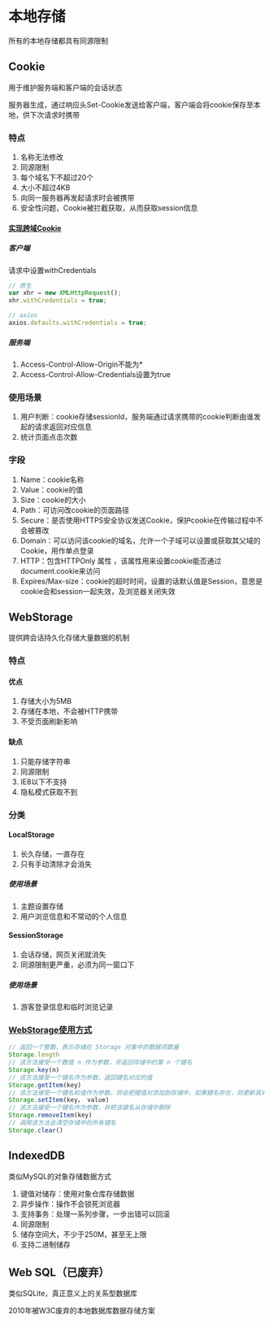 # 本地存储

所有的本地存储都具有同源限制

## Cookie

用于维护服务端和客户端的会话状态

服务器生成，通过响应头Set-Cookie发送给客户端，客户端会将cookie保存至本地，供下次请求时携带

### 特点

1. 名称无法修改
2. 同源限制
3. 每个域名下不超过20个
4. 大小不超过4KB
5. 向同一服务器再发起请求时会被携带
6. 安全性问题，Cookie被拦截获取，从而获取session信息

#### [实现跨域Cookie](https://developer.51cto.com/article/666576.html)

##### 客户端

请求中设置withCredentials

```js
// 原生
var xhr = new XMLHttpRequest();
xhr.withCredentials = true;

// axios
axios.defaults.withCredentials = true;
```

##### 服务端

1. Access-Control-Allow-Origin不能为*
2. Access-Control-Allow-Credentials设置为true

### 使用场景

1. 用户判断：cookie存储sessionId，服务端通过请求携带的cookie判断由谁发起的请求返回对应信息
2. 统计页面点击次数

### 字段

1. Name：cookie名称
2. Value：cookie的值
3. Size：cookie的大小
4. Path：可访问改cookie的页面路径
5. Secure：是否使用HTTPS安全协议发送Cookie，保护cookie在传输过程中不会被篡改
6. Domain：可以访问该cookie的域名，允许一个子域可以设置或获取其父域的 Cookie，用作单点登录
7. HTTP：包含HTTPOnly 属性 ，该属性用来设置cookie能否通过document.cookie来访问
8. Expires/Max-size：cookie的超时时间，设置的话默认值是Session，意思是cookie会和session一起失效，及浏览器关闭失效

## WebStorage

提供跨会话持久化存储大量数据的机制

### 特点

#### 优点

1. 存储大小为5MB
2. 存储在本地，不会被HTTP携带
3. 不受页面刷新影响

#### 缺点

1. 只能存储字符串
2. 同源限制
3. IE8以下不支持
4. 隐私模式获取不到

### 分类

#### LocalStorage

1. 长久存储，一直存在
2. 只有手动清除才会消失

##### 使用场景

1. 主题设置存储
2. 用户浏览信息和不常动的个人信息

#### SessionStorage

1. 会话存储，网页关闭就消失
2. 同源限制更严重，必须为同一窗口下

##### 使用场景

1. 游客登录信息和临时浏览记录

### [WebStorage使用方式](https://developer.mozilla.org/zh-CN/docs/Web/API/Storage)

```js
// 返回一个整数，表示存储在 Storage 对象中的数据项数量
Storage.length
// 该方法接受一个数值 n 作为参数，并返回存储中的第 n 个键名
Storage.key(n)
// 该方法接受一个键名作为参数，返回键名对应的值
Storage.getItem(key)
// 该方法接受一个键名和值作为参数，将会把键值对添加到存储中，如果键名存在，则更新其对应的值
Storage.setItem(key， value)
// 该方法接受一个键名作为参数，并把该键名从存储中删除
Storage.removeItem(key)
// 调用该方法会清空存储中的所有键名
Storage.clear()
```

## IndexedDB

类似MySQL的对象存储数据方式

1. 键值对储存：使用对象仓库存储数据
2. 异步操作：操作不会锁死浏览器
3. 支持事务：处理一系列步骤，一步出错可以回滚
4. 同源限制
5. 储存空间大，不少于250M，甚至无上限
6. 支持二进制储存

## Web SQL（已废弃）

类似SQLite，真正意义上的关系型数据库

2010年被W3C废弃的本地数据库数据存储⽅案
